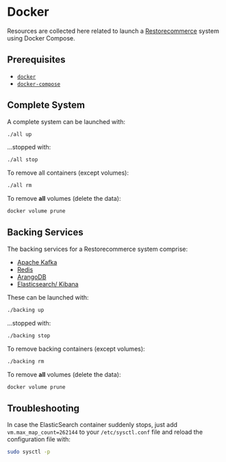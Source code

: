 # Docker

Resources are collected here related to launch a
[Restorecommerce](https://github.com/restorecommerce) system using
Docker Compose.

## Prerequisites

- [`docker`](https://docs.docker.com/)
- [`docker-compose`](https://docs.docker.com/compose/)

## Complete System

A complete system can be launched with:

```sh
./all up
```

...stopped with:

```sh
./all stop
```

To remove all containers (except volumes):

```sh
./all rm
```

To remove **all** volumes (delete the data):

```sh
docker volume prune
```

## Backing Services

The backing services for a Restorecommerce system comprise:

- [Apache Kafka](https://kafka.apache.org/)
- [Redis](https://redis.io/)
- [ArangoDB](https://www.arangodb.com/)
- [Elasticsearch/ Kibana](https://www.elastic.co/)

These can be launched with:

```sh
./backing up
```

...stopped with:

```sh
./backing stop
```

To remove backing containers (except volumes):

```sh
./backing rm
```

To remove **all** volumes (delete the data):

```sh
docker volume prune
```

## Troubleshooting

In case the ElasticSearch container suddenly stops, just add `vm.max_map_count=262144` to your
`/etc/sysctl.conf` file and reload the configuration file with:

```sh
sudo sysctl -p
```
